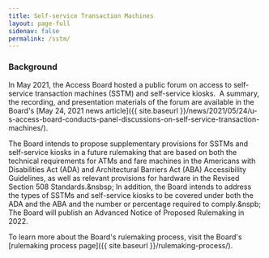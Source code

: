 ```yaml
---
title: Self-service Transaction Machines
layout: page-full
sidenav: false
permalink: /sstm/
--- 
```

### Background

In May 2021, the Access Board hosted a public forum on access to self-service transaction machines (SSTM) and self-service kiosks.&nbsp;
A summary, the recording, and presentation materials of the forum are available in the Board's [May 24, 2021 news article]({{ site.baseurl }}/news/2021/05/24/u-s-access-board-conducts-panel-discussions-on-self-service-transaction-machines/).

The Board intends to propose supplementary provisions for SSTMs and self-service kiosks in a future rulemaking that are based on both the technical requirements for ATMs and fare machines in the Americans with Disabilities Act (ADA) and Architectural Barriers Act (ABA) Accessibility Guidelines, as well as relevant provisions for hardware in the Revised Section 508 Standards.&nsbsp;
In addition, the Board intends to address the types of SSTMs and self-service kiosks to be covered under both the ADA and the ABA and the number or percentage required to comply.&nspb;
The Board will publish an Advanced Notice of Proposed Rulemaking in 2022.&nbsp;

To learn more about the Board's rulemaking process, visit the Board's [rulemaking process page]({{ site.baseurl }}/rulemaking-process/).
